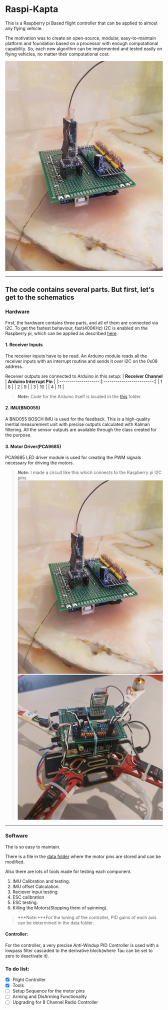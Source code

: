 # Raspi-Kapta

This is a Raspberry pi Based flight controller that can be applied to almost any flying vehicle.

The motivation was to create an open-source, modular, easy-to-maintain platform and foundation based on a processor with enough computational capability. So, each new algorithm can be implemented and tested easily on flying vehicles, no matter their computational cost.

![circuit](images/circuit2.jpeg)

---

## The code contains several parts. But first, let's get to the schematics

### **Hardware**

First, the hardware contains three parts, and all of them are connected via I2C.
To get the fastest behaviour, fast(400KHz) I2C is enabled on the Raspberry pi, which can be applied as described [here](https://www.raspberrypi-spy.co.uk/2018/02/change-raspberry-pi-i2c-bus-speed/).

#### **1. Receiver Inputs**

The receiver inputs have to be read.
An Arduino module reads all the receiver inputs with an interrupt routine and sends it over I2C on the 0x08 address.

Receiver outputs are connected to Arduino in this setup:
| **Receiver Channel** | **Arduino Interrupt Pin** |
|:--------------------:|:-------------------------:|
|           1          |             8             |
|           2          |             9             |
|           3          |             10            |
|           4          |             11            |

>***Note:*** Code for the Arduino itself is located in the [this](https://github.com/BanaanKiamanesh/Raspi-Kapta/tree/main/ArduinoI2CReceiver) folder.

#### **2. IMU(BNO055)**

A BNO055 BOSCH IMU is used for the feedback.
This is a high-quality Inertial measurement unit with precise outputs calculated with Kalman filtering. All the sensor outputs are available through the class created for the purpose.

#### **3. Motor Driver(PCA9685)**

PCA9685 LED driver module is used for creating the PWM signals necessary for driving the motors.

>***Note:*** I made a circuit like this which connects to the Raspberry pi I2C pins.
![circuit](images/circuit2.jpeg)
![circuit2](images/circuit.jpeg)

---

### **Software**

The is so easy to maintain.

There is a file in the [data folder](https://github.com/BanaanKiamanesh/Raspi-Kapta/tree/main/data) where the motor pins are stored and can be modified.

Also there are lots of tools made for testing each component.

1. IMU Calibration and testing.
2. IMU offset Calculation.
3. Reciever input testing.
4. ESC calibration
5. ESC testing.
6. Killing the Motors(Stopping them of spinning).

>***Note:***For the tuning of the controller, PID gains of each axis can be determined in the data folder.

#### **Controller:**

For the controller, a very precise Anti-Windup PID Controller is used with a lowpass filter cascaded to the derivative block(where Tau can be set to zero to deactivate it).

### **To do list:**

- [x] Flight Controller
- [x] Tools
- [ ] Setup Sequence for the motor pins
- [ ] Arming and DisArming Functionality
- [ ] Upgrading for 8 Channel Radio Controller
